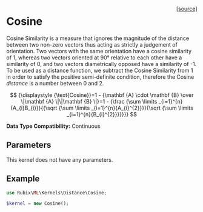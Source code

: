 <span style="float:right;"><a href="https://github.com/RubixML/ML/blob/master/src/Kernels/Distance/Cosine.php">[source]</a></span>

# Cosine
Cosine Similarity is a measure that ignores the magnitude of the distance between two non-zero vectors thus acting as strictly a judgement of orientation. Two vectors with the same orientation have a cosine similarity of 1, whereas two vectors oriented at 90° relative to each other have a similarity of 0, and two vectors diametrically opposed have a similarity of -1. To be used as a distance function, we subtract the Cosine Similarity from 1 in order to satisfy the positive semi-definite condition, therefore the Cosine *distance* is a number between 0 and 2.

$$
{\displaystyle {\text{Cosine}}=1 - {\mathbf {A} \cdot \mathbf {B}  \over \|\mathbf {A} \|\|\mathbf {B} \|}=1 - {\frac {\sum \limits _{i=1}^{n}{A_{i}B_{i}}}{{\sqrt {\sum \limits _{i=1}^{n}{A_{i}^{2}}}}{\sqrt {\sum \limits _{i=1}^{n}{B_{i}^{2}}}}}}}
$$

**Data Type Compatibility:** Continuous

## Parameters
This kernel does not have any parameters.

## Example
```php
use Rubix\ML\Kernels\Distance\Cosine;

$kernel = new Cosine();
```